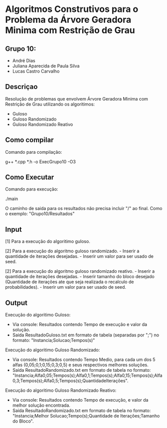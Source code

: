 # Algoritmos Construtivos para o Problema da Árvore Geradora Minima com Restrição de Grau 

## Grupo 10:
- André Dias
- Juliana Aparecida de Paula Silva
- Lucas Castro Carvalho


## Descriçao
Resolução de problemas que envolvem Árvore Geradora Minima com Restrição de Grau utilizando os algoritimos:
- Guloso
- Guloso Randomizado
- Guloso Randomizado Reativo

## Como compilar

Comando para compilação:  

  g++ *.cpp *.h -o ExecGrupo10 -O3 

## Como Executar

Comando para execução: 

  ./main <instancia> <caminhoDeSaidaDosResultados>

O caminho de saida para os resultados não precisa incluir "/" ao final. Como o exemplo: "Grupo10/Resultados"

## Input

[1] Para a execução do algoritimo guloso.

[2] Para a execução do algoritmo guloso randomizado.
    - Inserir a quantidade de iterações desejadas.
    - Inserir um valor para ser usado de seed.

[2] Para a execução do algoritmo guloso randomizado reativo.
    - Inserir a quantidade de iterações desejadas.
    - Inserir tamanho do bloco desejado (Quantidade de iterações ate que seja realizada o recalculo de probabilidades).
    - Inserir um valor para ser usado de seed.

## Output

Execução do algoritimo Guloso:
  - Via console: Resultados contendo Tempo de execução e valor da solução. 
  - Saida ResultadoGuloso.txt em formato de tabela (separadas por ";") no formato: "Instancia;Solucao;Tempos(s)"

Execução do algoritimo Guloso Randomizado:
  - Via console: Resultados contendo Tempo Medio, para cada um dos 5 alfas (0,05;0,1;0,15;0,3;0,5) e seus respectivos melhores soluções. 
  - Saida ResultadoRandomizado.txt em formato de tabela no formato: "Instancia;Alfa0,05;Tempos(s);Alfa0,1;Tempos(s);Alfa0,15;Tempos(s);Alfa0,3;Tempos(s);Alfa0,5;Tempos(s);QuantidadeIterações".

Execução do algoritimo Guloso Randomizado Reativo:
  - Via console: Resultados contendo Tempo de execução, e valor da melhor solução encontrada.
  - Saida ResultadoRandomizado.txt em formato de tabela no formato: "Instancia;Melhor Solucao;Tempo(s);Quantidade de Iterações;Tamanho do Bloco".